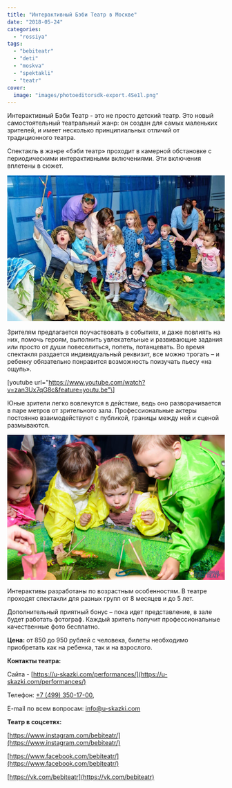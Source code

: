```yaml
---
title: "Интерактивный Бэби Театр в Москве"
date: "2018-05-24"
categories: 
  - "rossiya"
tags: 
  - "bebiteatr"
  - "deti"
  - "moskva"
  - "spektakli"
  - "teatr"
cover:
  image: "images/photoeditorsdk-export.4Se1l.png"
---
```


Интерактивный Бэби Театр - это не просто детский театр. Это новый самостоятельный театральный жанр: он создан для самых маленьких зрителей, и имеет несколько принципиальных отличий от традиционного театра.<!--more-->

Спектакль в жанре «бэби театр» проходит в камерной обстановке с периодическими интерактивными включениями. Эти включения вплетены в сюжет.

![](images/635b6890-1100-4d32-8487-a23f6e374b5f-1.jpg)

Зрителям предлагается поучаствовать в событиях, и даже повлиять на них, помочь героям, выполнить увлекательные и развивающие задания или просто от души повеселиться, попеть, потанцевать. Во время спектакля раздается индивидуальный реквизит, все можно трогать – и ребенку обязательно понравится возможность поизучать пьесу «на ощупь».

\[youtube url="https://www.youtube.com/watch?v=zan3Ux7qG8c&feature=youtu.be"\]

Юные зрители легко вовлекутся в действие, ведь оно разворачивается в паре метров от зрительного зала. Профессиональные актеры постоянно взаимодействуют с публикой, границы между ней и сценой размываются.

![](images/sml_125.j69Q3.jpg)

Интерактивы разработаны по возрастным особенностям. В театре проходят спектакли для разных групп от 8 месяцев и до 5 лет.

Дополнительный приятный бонус – пока идет представление, в зале будет работать фотограф. Каждый зритель получит профессиональные качественные фото бесплатно.

**Цена:** от 850 до 950 рублей с человека, билеты необходимо приобретать как на ребенка, так и на взрослого.

**Контакты театра:**

Сайта - [https://u-skazki.com/performances/](https://u-skazki.com/performances/)

Телефон: [+7 (499) 350-17-00](tel:+74993501700),

E-mail по всем вопросам: [info@u-skazki.com](mailto:info@u-skazki.com)

**Театр в соцсетях:**

[https://www.instagram.com/bebiteatr/](https://www.instagram.com/bebiteatr/)

[https://www.facebook.com/bebiteatr/](https://www.facebook.com/bebiteatr/)

[https://vk.com/bebiteatr](https://vk.com/bebiteatr)

